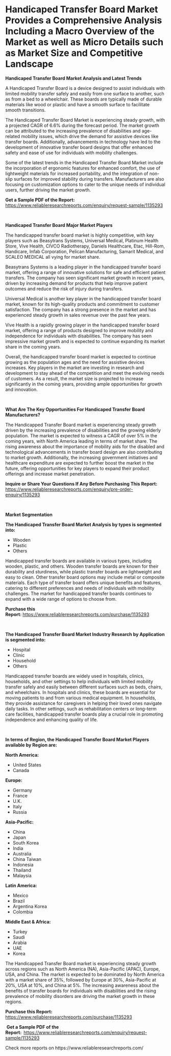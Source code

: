 <p><h1>Handicaped Transfer Board Market Provides a Comprehensive Analysis Including a Macro Overview of the Market as well as Micro Details such as Market Size and Competitive Landscape</h1></p><p><strong>Handicaped Transfer Board Market Analysis and Latest Trends</strong></p>
<p><p>A Handicaped Transfer Board is a device designed to assist individuals with limited mobility transfer safely and easily from one surface to another, such as from a bed to a wheelchair. These boards are typically made of durable materials like wood or plastic and have a smooth surface to facilitate smooth transitions.</p><p>The Handicaped Transfer Board Market is experiencing steady growth, with a projected CAGR of 6.6% during the forecast period. The market growth can be attributed to the increasing prevalence of disabilities and age-related mobility issues, which drive the demand for assistive devices like transfer boards. Additionally, advancements in technology have led to the development of innovative transfer board designs that offer enhanced safety and ease of use for individuals with mobility challenges.</p><p>Some of the latest trends in the Handicaped Transfer Board Market include the incorporation of ergonomic features for enhanced comfort, the use of lightweight materials for increased portability, and the integration of non-slip surfaces for improved stability during transfers. Manufacturers are also focusing on customization options to cater to the unique needs of individual users, further driving the market growth.</p></p>
<p><strong>Get a Sample PDF of the Report:&nbsp;</strong> <a href="https://www.reliableresearchreports.com/enquiry/request-sample/1135293">https://www.reliableresearchreports.com/enquiry/request-sample/1135293</a></p>
<p>&nbsp;</p>
<p><strong>Handicaped Transfer Board Major Market Players</strong></p>
<p><p>The handicapped transfer board market is highly competitive, with key players such as Beasytrans Systems, Universal Medical, Platinum Health Store, Vive Health, CIVCO Radiotherapy, Daniels Healthcare, Etac, Hill-Rom, Handicare, Infab Corporation, Pelican Manufacturing, Samarit Medical, and SCALEO MEDICAL all vying for market share. </p><p>Beasytrans Systems is a leading player in the handicapped transfer board market, offering a range of innovative solutions for safe and efficient patient transfers. The company has seen significant market growth in recent years, driven by increasing demand for products that help improve patient outcomes and reduce the risk of injury during transfers.</p><p>Universal Medical is another key player in the handicapped transfer board market, known for its high-quality products and commitment to customer satisfaction. The company has a strong presence in the market and has experienced steady growth in sales revenue over the past few years.</p><p>Vive Health is a rapidly growing player in the handicapped transfer board market, offering a range of products designed to improve mobility and independence for individuals with disabilities. The company has seen impressive market growth and is expected to continue expanding its market share in the coming years.</p><p>Overall, the handicapped transfer board market is expected to continue growing as the population ages and the need for assistive devices increases. Key players in the market are investing in research and development to stay ahead of the competition and meet the evolving needs of customers. As a result, the market size is projected to increase significantly in the coming years, providing ample opportunities for growth and innovation.</p></p>
<p>&nbsp;</p>
<p><strong>What Are The Key Opportunities For Handicaped Transfer Board Manufacturers?</strong></p>
<p><p>The Handicapped Transfer Board market is experiencing steady growth driven by the increasing prevalence of disabilities and the growing elderly population. The market is expected to witness a CAGR of over 5% in the coming years, with North America leading in terms of market share. The rising awareness about the importance of mobility aids for the disabled and technological advancements in transfer board design are also contributing to market growth. Additionally, the increasing government initiatives and healthcare expenditure are expected to further boost the market in the future, offering opportunities for key players to expand their product offerings and increase market penetration.</p></p>
<p><strong>Inquire or Share Your Questions If Any Before Purchasing This Report:</strong> <a href="https://www.reliableresearchreports.com/enquiry/pre-order-enquiry/1135293">https://www.reliableresearchreports.com/enquiry/pre-order-enquiry/1135293</a></p>
<p>&nbsp;</p>
<p><strong>Market Segmentation</strong></p>
<p><strong>The Handicaped Transfer Board Market Analysis by types is segmented into:</strong></p>
<p><ul><li>Wooden</li><li>Plastic</li><li>Others</li></ul></p>
<p><p>Handicapped transfer boards are available in various types, including wooden, plastic, and others. Wooden transfer boards are known for their durability and sturdiness, while plastic transfer boards are lightweight and easy to clean. Other transfer board options may include metal or composite materials. Each type of transfer board offers unique benefits and features, catering to different preferences and needs of individuals with mobility challenges. The market for handicapped transfer boards continues to expand with a wide range of options to choose from.</p></p>
<p><strong>Purchase this Report:&nbsp;</strong><a href="https://www.reliableresearchreports.com/purchase/1135293">https://www.reliableresearchreports.com/purchase/1135293</a></p>
<p>&nbsp;</p>
<p><strong>The Handicaped Transfer Board Market Industry Research by Application is segmented into:</strong></p>
<p><ul><li>Hospital</li><li>Clinic</li><li>Household</li><li>Others</li></ul></p>
<p><p>Handicapped transfer boards are widely used in hospitals, clinics, households, and other settings to help individuals with limited mobility transfer safely and easily between different surfaces such as beds, chairs, and wheelchairs. In hospitals and clinics, these boards are essential for moving patients to and from various medical equipment. In households, they provide assistance for caregivers in helping their loved ones navigate daily tasks. In other settings, such as rehabilitation centers or long-term care facilities, handicapped transfer boards play a crucial role in promoting independence and enhancing quality of life.</p></p>
<p>&nbsp;</p>
<p><strong>In terms of Region, the Handicaped Transfer Board Market Players available by Region are:</strong></p>
<p>
    <p> <strong> North America: </strong>
        <ul>
            <li>United States</li>
            <li>Canada</li>
        </ul>
        </p> 
    <p> <strong> Europe: </strong>
        <ul>
            <li>Germany</li>
            <li>France</li>
            <li>U.K.</li>
            <li>Italy</li>
            <li>Russia</li>
        </ul>
        </p> 
    <p> <strong> Asia-Pacific: </strong>
        <ul>
            <li>China</li>
            <li>Japan</li>
            <li>South Korea</li>
            <li>India</li>
            <li>Australia</li>
            <li>China Taiwan</li>
            <li>Indonesia</li>
            <li>Thailand</li>
            <li>Malaysia</li>
        </ul>
        </p> 
    <p> <strong> Latin America: </strong>
        <ul>
            <li>Mexico</li>
            <li>Brazil</li>
            <li>Argentina Korea</li>
            <li>Colombia</li>
        </ul>
        </p> 
    <p> <strong> Middle East & Africa: </strong>
        <ul>
            <li>Turkey</li>
            <li>Saudi</li>
            <li>Arabia</li>
            <li>UAE</li>
            <li>Korea</li>
        </ul>
    </p>
    </p>
<p><p>The Handicapped Transfer Board market is experiencing steady growth across regions such as North America (NA), Asia-Pacific (APAC), Europe, USA, and China. The market is expected to be dominated by North America with a market share of 35%, followed by Europe at 30%, Asia-Pacific at 20%, USA at 10%, and China at 5%. The increasing awareness about the benefits of transfer boards for individuals with disabilities and the rising prevalence of mobility disorders are driving the market growth in these regions.</p></p>
<p><strong>Purchase this Report: </strong><a href="https://www.reliableresearchreports.com/purchase/1135293">https://www.reliableresearchreports.com/purchase/1135293</a></p>
<p>&nbsp;<strong>Get a Sample PDF of the Report:&nbsp;&nbsp;</strong><a href="https://www.reliableresearchreports.com/enquiry/request-sample/1135293">https://www.reliableresearchreports.com/enquiry/request-sample/1135293</a></p>
<p><strong></strong></p>
<p>Check more reports on https://www.reliableresearchreports.com/</p>